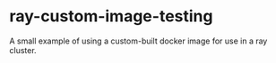 # ray-custom-image-testing
A small example of using a custom-built docker image for use in a ray cluster.
